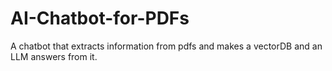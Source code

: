 # AI-Chatbot-for-PDFs
A chatbot that extracts information from pdfs and makes a vectorDB and an LLM answers from it.
